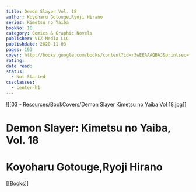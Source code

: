 ```yaml
---
title: Demon Slayer Vol. 18
author: Koyoharu Gotouge,Ryoji Hirano
series: Kimetsu no Yaiba
bookNo: 18
category: Comics & Graphic Novels
publisher: VIZ Media LLC
publishdate: 2020-11-03
pages: 193
cover: http://books.google.com/books/content?id=r3wEEAAAQBAJ&printsec=frontcover&img=1&zoom=1&source=gbs_api
rating: 
date read: 
status:
  - Not Started
cssclasses:
  - center-h1
---
```

![[03 - Resources/BookCovers/Demon Slayer Kimetsu no Yaiba Vol 18.jpg]]
# Demon Slayer: Kimetsu no Yaiba, Vol. 18
# Koyoharu Gotouge,Ryoji Hirano







[[Books]]